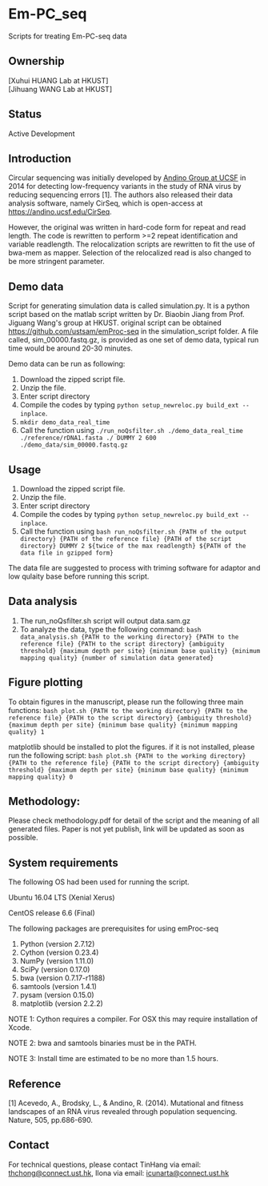 # Em-PC_seq
Scripts for treating Em-PC-seq data

## Ownership
[Xuhui HUANG Lab at HKUST]  
[Jihuang WANG Lab at HKUST]

## Status
Active Development

## Introduction
Circular sequencing was initially developed by [Andino Group at UCSF](https://andino.ucsf.edu/) in 2014 for detecting low-frequency variants in the study of RNA virus by reducing sequencing errors [1]. The authors also released their data analysis software, namely CirSeq, which is open-access at https://andino.ucsf.edu/CirSeq.

However, the original was written in hard-code form for repeat and read length. The code is rewritten to perform >=2 repeat identification and variable readlength. The relocalization scripts are rewritten to fit the use of bwa-mem as mapper. Selection of the relocalized read is also changed to be more stringent parameter.

## Demo data

Script for generating simulation data is called simulation.py. It is a python script based on the matlab script written by Dr. Biaobin Jiang from Prof. Jiguang Wang's group at HKUST. original script can be obtained https://github.com/ustsam/emProc-seq in the simulation_script folder. A file called, sim_00000.fastq.gz, is provided as one set of demo data, typical run time would be around 20-30 minutes.

Demo data can be run as following:

1. Download the zipped script file.
2. Unzip the file.
3. Enter script directory
3. Compile the codes by typing `python setup_newreloc.py build_ext --inplace`.
4. `mkdir demo_data_real_time`
5. Call the function using `./run_noQsfilter.sh ./demo_data_real_time ./reference/rDNA1.fasta ./ DUMMY 2 600 ./demo_data/sim_00000.fastq.gz `


## Usage
1. Download the zipped script file.
2. Unzip the file.
3. Enter script directory
3. Compile the codes by typing `python setup_newreloc.py build_ext --inplace`.
4. Call the function using 
`bash run_noQsfilter.sh {PATH of the output directory} {PATH of the reference file} {PATH of the script directory} DUMMY 2 ${twice of the max readlength} ${PATH of the data file in gzipped form}`

The data file are suggested to process with triming software for adaptor and low qulaity base before running this script.
## Data analysis
1. The run_noQsfilter.sh script will output data.sam.gz
2. To analyze the data, type the following command:
`bash data_analysis.sh {PATH to the working directory} {PATH to the reference file} {PATH to the script directory} {ambiguity threshold} {maximum depth per site} {minimum base quality} {minimum mapping quality} {number of simulation data generated}`

## Figure plotting

To obtain figures in the manuscript, please run the following three main functions:
`bash plot.sh {PATH to the working directory} {PATH to the reference file} {PATH to the script directory} {ambiguity threshold} {maximum depth per site} {minimum base quality} {minimum mapping quality} 1 `

matplotlib should be installed to plot the figures. if it is not installed, please run the following script:
`bash plot.sh {PATH to the working directory} {PATH to the reference file} {PATH to the script directory} {ambiguity threshold} {maximum depth per site} {minimum base quality} {minimum mapping quality} 0 `

## Methodology:

Please check methodology.pdf for detail of the script and the meaning of all generated files. Paper is not yet publish, link will be updated as soon as possible.

## System requirements

The following OS had been used for running the script.

Ubuntu 16.04 LTS (Xenial Xerus)

CentOS release 6.6 (Final)


The following packages are prerequisites for using emProc-seq

1. Python (version 2.7.12)    
2. Cython (version 0.23.4)   
3. NumPy (version 1.11.0)     
4. SciPy (version 0.17.0)    
5. bwa (version 0.7.17-r1188)   
6. samtools (version 1.4.1)
7. pysam (version 0.15.0)
8. matplotlib (version 2.2.2)

NOTE 1: Cython requires a compiler. For OSX this may require installation of Xcode.

NOTE 2: bwa and samtools binaries must be in the PATH.

NOTE 3: Install time are estimated to be no more than 1.5 hours.


## Reference
[1] Acevedo, A., Brodsky, L., & Andino, R. (2014). Mutational and fitness landscapes of an RNA virus revealed through population sequencing. Nature, 505, pp.686-690.

## Contact
For technical questions, please contact TinHang via email: thchong@connect.ust.hk, Ilona via email: icunarta@connect.ust.hk



